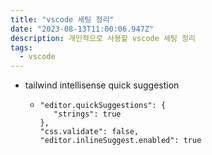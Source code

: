 ```yaml
---
title: "vscode 세팅 정리"
date: "2023-08-13T11:00:06.947Z"
description: 개인적으로 사용할 vscode 세팅 정리
tags:
  - vscode
---
```


- tailwind intellisense quick suggestion

  - ```
    "editor.quickSuggestions": {
       "strings": true
    },
    "css.validate": false,
    "editor.inlineSuggest.enabled": true
    ```
